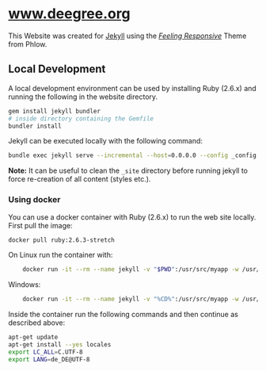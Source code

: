 # www.deegree.org 

This Website was created for [Jekyll][1] using the [*Feeling Responsive*][2] Theme from Phlow.

 [1]: https://jekyllrb.com/
 [2]: http://phlow.github.io/feeling-responsive/
 [3]: #
 
## Local Development

A local development environment can be used by installing Ruby (2.6.x) and running the following in the website directory.

```bash
gem install jekyll bundler
# inside directory containing the Gemfile
bundler install
```

Jekyll can be executed locally with the following command:

```bash
bundle exec jekyll serve --incremental --host=0.0.0.0 --config _config.yml,_config_dev.yml
```

**Note:** It can be useful to clean the `_site` directory before running jekyll to force re-creation of all content (styles etc.).

### Using docker

You can use a docker container with Ruby (2.6.x) to run the web site locally. First pull the image:

```bash
docker pull ruby:2.6.3-stretch
```
On Linux run the container with:
```bash
    docker run -it --rm --name jekyll -v "$PWD":/usr/src/myapp -w /usr/src/myapp -p 4000:4000 ruby:2.6.3-stretch /bin/bash
```

Windows:
```bash
    docker run -it --rm --name jekyll -v "%CD%":/usr/src/myapp -w /usr/src/myapp -p 4000:4000 ruby:2.6.3-stretch /bin/bash
```

Inside the container run the following commands and then continue as described above:

```bash
apt-get update
apt-get install --yes locales
export LC_ALL=C.UTF-8
export LANG=de_DE@UTF-8
```